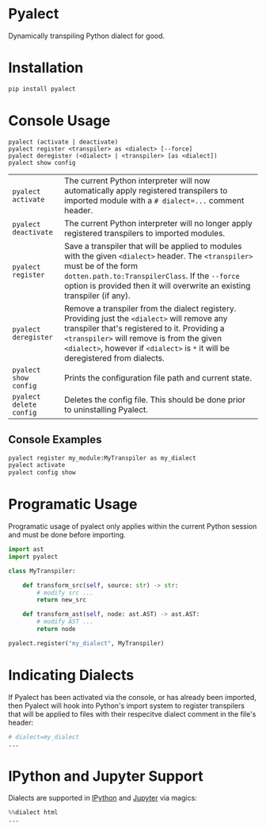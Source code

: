 # Pyalect

Dynamically transpiling Python dialect for good.


# Installation

```bash
pip install pyalect
```


# Console Usage

```
pyalect (activate | deactivate)
pyalect register <transpiler> as <dialect> [--force]
pyalect deregister (<dialect> | <transpiler> [as <dialect])
pyalect show config
```

<table>
    <tr>
        <td>
            <code>pyalect activate</code>
        </td>
        <td>
            The current Python interpreter will now automatically apply registered
            transpilers to imported module with a <code># dialect=...</code> comment
            header.
        </td>
    </tr>
    <tr>
        <td>
            <code>pyalect deactivate</code>
        </td>
        <td>
            The current Python interpreter will no longer apply registered transpilers
            to imported modules.
        </td>
    </tr>
    <tr>
        <td>
            <code>pyalect register</code>
        </td>
        <td>
            Save a transpiler that will be applied to modules with the given
            <code>&ltdialect&gt</code> header. The <code>&lttranspiler&gt</code> must
            be of the form <code>dotten.path.to:TranspilerClass</code>. If the
            <code>--force</code> option is provided then it will overwrite an existing
            transpiler (if any).
        </td>
    </tr>
    <tr>
        <td>
            <code>pyalect deregister</code>
        </td>
        <td>
            Remove a transpiler from the dialect registery. Providing just the
            <code>&ltdialect&gt</code> will remove any transpiler that's registered to
            it. Providing a <code>&lttranspiler&gt</code> will remove is from the given
            <code>&ltdialect&gt</code>, however if <code>&ltdialect&gt</code> is
            <code>*</code> it will be deregistered from dialects.
        </td>
    </tr>
    <tr>
        <td>
            <code>pyalect show config</code>
        </td>
        <td>
            Prints the configuration file path and current state.
        </td>
    </tr>
    <tr>
        <td>
            <code>pyalect delete config</code>
        </td>
        <td>
            Deletes the config file. This should be done prior to uninstalling Pyalect.
        </td>
    </tr>
</table>


## Console Examples

```bash
pyalect register my_module:MyTranspiler as my_dialect
pyalect activate
pyalect config show
```


# Programatic Usage

Programatic usage of pyalect only applies within the current Python session and must be
done before importing.

```python
import ast
import pyalect

class MyTranspiler:

    def transform_src(self, source: str) -> str:
        # modify src ...
        return new_src

    def transform_ast(self, node: ast.AST) -> ast.AST:
        # modify AST ...
        return node

pyalect.register("my_dialect", MyTranspiler)
```


# Indicating Dialects

If Pyalect has been activated via the console, or has already been imported, then
Pyalect will hook into Python's import system to register transpilers that will be
applied to files with their respecitve dialect comment in the file's header:

```python
# dialect=my_dialect
...
```


# IPython and Jupyter Support

Dialects are supported in [IPython](http://ipython.org/) and [Jupyter](https://jupyter.org) via magics:

```python
%%dialect html
...
```

